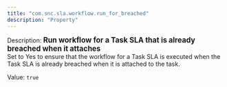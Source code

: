 ```yaml
---
title: "com.snc.sla.workflow.run_for_breached"
description: "Property"
---
```


Description: <span style="font-weight:bold;font-size: larger">Run workflow for a Task SLA that is already breached when it attaches<br/></span>
Set to Yes to ensure that the workflow for a Task SLA is executed when the Task SLA is already breached when it is attached to the task.

Value: `true`
